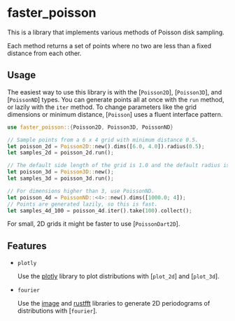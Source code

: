 # faster_poisson

This is a library that implements various methods of Poisson disk sampling.

Each method returns a set of points where no two are less than a fixed distance from each other.

## Usage

The easiest way to use this library is with the [`Poisson2D`], [`Poisson3D`], and [`PoissonND`] types.
You can generate points all at once with the `run` method, or lazily with the `iter` method.
To change parameters like the grid dimensions or minimum distance, [`Poisson`] uses a fluent interface pattern.

```rust
use faster_poisson::{Poisson2D, Poisson3D, PoissonND}

// Sample points from a 6 x 4 grid with minimum distance 0.5.
let poisson_2d = Poisson2D::new().dims([6.0, 4.0]).radius(0.5);
let samples_2d = poisson_2d.run();

// The default side length of the grid is 1.0 and the default radius is 0.1.
let poisson_3d = Poisson3D::new();
let samples_3d = poisson_3d.run();

// For dimensions higher than 3, use PoissonND.
let poisson_4d = PoissonND::<4>::new().dims([1000.0; 4]);
// Points are generated lazily, so this is fast.
let samples_4d_100 = poisson_4d.iter().take(100).collect();
```

For small, 2D grids it might be faster to use [`PoissonDart2D`].

## Features

- `plotly`

    Use the [plotly](https://docs.rs/plotly/latest/plotly/) library to plot distributions with [`plot_2d`] and [`plot_3d`].

- `fourier`

    Use the [image](https://docs.rs/image/latest/image/) and [rustfft](https://docs.rs/rustfft/latest/rustfft/) libraries to generate 2D periodograms of distributions with [`fourier`].
